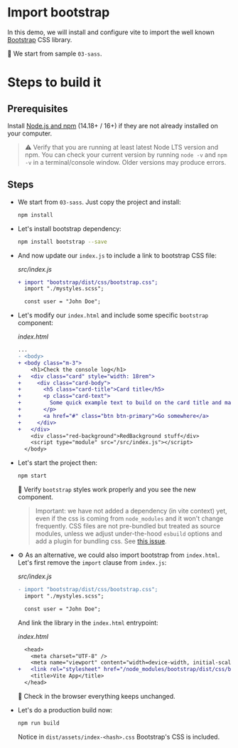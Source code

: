 # Import bootstrap

In this demo, we will install and configure vite to import the well known [Bootstrap](https://getbootstrap.com/) CSS library.

📌 We start from sample `03-sass`.

# Steps to build it

## Prerequisites

Install [Node.js and npm](https://nodejs.org/en/) (14.18+ / 16+) if they are not already installed on your computer.

> ⚠ Verify that you are running at least latest Node LTS version and npm. You can check your current version by running `node -v` and `npm -v` in a terminal/console window. Older versions may produce errors.

## Steps

- We start from `03-sass`. Just copy the project and install:

  ```cmd
  npm install
  ```

- Let's install bootstrap dependency:

  ```bash
  npm install bootstrap --save
  ```

- And now update our `index.js` to include a link to bootstrap CSS file:

  _src/index.js_

  ```diff
  + import "bootstrap/dist/css/bootstrap.css";
    import "./mystyles.scss";

    const user = "John Doe";
  ```

- Let's modify our `index.html` and include some specific `bootstrap` component:

  _index.html_

  ```diff
  ...
  - <body>
  + <body class="m-3">
      <h1>Check the console log</h1>
  +   <div class="card" style="width: 18rem">
  +     <div class="card-body">
  +       <h5 class="card-title">Card title</h5>
  +       <p class="card-text">
  +         Some quick example text to build on the card title and make up the bulk of the card's content.
  +       </p>
  +       <a href="#" class="btn btn-primary">Go somewhere</a>
  +     </div>
  +   </div>
      <div class="red-background">RedBackground stuff</div>
      <script type="module" src="/src/index.js"></script>
    </body>
  ```

- Let's start the project then:

  ```bash
  npm start
  ```

  🔎 Verify `bootstrap` styles work properly and you see the new component.

  > Important: we have not added a dependency (in vite context) yet, even if the css is coming from `node_modules` and it won't change frequently. CSS files are not pre-bundled but treated as source modules, unless we adjust under-the-hood `esbuild` options and add a plugin for bundling css. See [this issue](https://github.com/vitejs/vite/issues/7719).

- ⚙ As an alternative, we could also import bootstrap from `index.html`. Let's first remove the `import` clause from `index.js`:

  _src/index.js_

  ```diff
  - import "bootstrap/dist/css/bootstrap.css";
    import "./mystyles.scss";

    const user = "John Doe";
  ```

  And link the library in the `index.html` entrypoint:

  _index.html_

  ```diff
    <head>
      <meta charset="UTF-8" />
      <meta name="viewport" content="width=device-width, initial-scale=1.0" />
  +   <link rel="stylesheet" href="/node_modules/bootstrap/dist/css/bootstrap.css" />
      <title>Vite App</title>
    </head>
  ```

  🔎 Check in the browser everything keeps unchanged.

- Let's do a production build now:

  ```bash
  npm run build
  ```

  Notice in `dist/assets/index-<hash>.css` Bootstrap's CSS is included.
